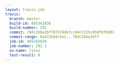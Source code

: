 ```yaml
---
layout: travis-job
travis:
  branch: master
  build-id: 685342836
  build-number: 291
  commit: 78dc2bbe2bff07378d67cc94c7225c850fbf9d81
  commit-range: 9a472b84c5e1...78dc2bbe2bff
  job-id: 685342838
  job-number: 291.1
  os-name: linux
  test-result: 0
---
```

